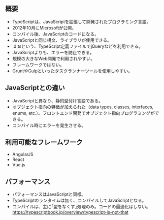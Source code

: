 ## 概要
- TypeScriptは、JavaScriptを拡張して開発されたプログラミング言語。
- 2012年10月にMicrosoftが公開。
- コンパイル後、JavaScriptのコードになる。
- JavaScriptと同じ構文、ライブラリが使用できる。
- .d.tsという、TypeScript定義ファイルでjQueryなどを利用できる。
- JavaScriptよりも、エラーを防止できる。
- 規模の大きなWeb開発で利用されやすい。
- フレームワークではない。
- GruntやGulpといったタスクランナーツールを使用しやすい。

## JavaScriptとの違い
- JavaScriptと異なり、静的型付け言語である。
- オブジェクト指向の特徴が加えられた（data types, classes, interfaces, enums, etc.）。フロントエンド開発でオブジェクト指向プログラミングができる。
- コンパイル時にエラーを発生させる。

## 利用可能なフレームワーク
- AngularJS
- React
- Vue.js

## パフォーマンス
- パフォーマンスはJavaScriptと同様。
- TypeScriptのランタイムは無く、コンパイルしてJavaScriptとなる。
- コンパイルは、主に｢型をなくす｣処理のみ。コードの最適化はしない。
https://typescriptbook.jp/overview/typescript-is-not-that
